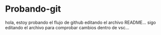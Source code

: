 # Probando-git
hola, estoy probando el flujo de github
editando el archivo README...
sigo editando el archivo para comprobar cambios dentro de vsc...